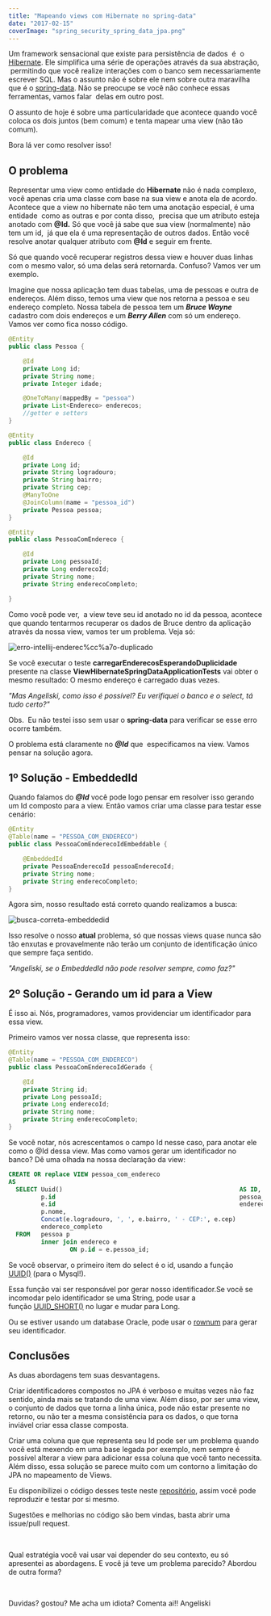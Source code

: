 ```yaml
---
title: "Mapeando views com Hibernate no spring-data"
date: "2017-02-15"
coverImage: "spring_security_spring_data_jpa.png"
---
```


Um framework sensacional que existe para persistência de dados  é  o [Hibernate](http://hibernate.org/). Ele simplifica uma série de operações através da sua abstração,  permitindo que você realize interações com o banco sem necessariamente escrever SQL. Mas o assunto não é sobre ele nem sobre outra maravilha que é o [spring-data](http://projects.spring.io/spring-data/). Não se preocupe se você não conhece essas ferramentas, vamos falar  delas em outro post.

O assunto de hoje é sobre uma particularidade que acontece quando você coloca os dois juntos (bem comum) e tenta mapear uma view (não tão comum).

Bora lá ver como resolver isso!

## O problema

Representar uma view como entidade do **Hibernate** não é nada complexo, você apenas cria uma classe com base na sua view e anota ela de acordo. Acontece que a view no hibernate não tem uma anotação especial, é uma entidade  como as outras e por conta disso,  precisa que um atributo esteja anotado com **@Id.** Só que você já sabe que sua view (normalmente) não tem um id,  já que ela é uma representação de outros dados. Então você resolve anotar qualquer atributo com **@Id** e seguir em frente.

Só que quando você recuperar registros dessa view e houver duas linhas com o mesmo valor, só uma delas será retornarda. Confuso? Vamos ver um exemplo.

Imagine que nossa aplicação tem duas tabelas, uma de pessoas e outra de endereços. Além disso, temos uma view que nos retorna a pessoa e seu endereço completo. Nossa tabela de pessoa tem um _**Bruce Wayne**_ cadastro com dois endereços e um _**Berry Allen**_ com só um endereço. Vamos ver como fica nosso código.

```java
@Entity
public class Pessoa {

    @Id
    private Long id;
    private String nome;
    private Integer idade;

    @OneToMany(mappedBy = "pessoa")
    private List<Endereco> enderecos;
    //getter e setters
}

@Entity
public class Endereco {

    @Id
    private Long id;
    private String logradouro;
    private String bairro;
    private String cep;
    @ManyToOne
    @JoinColumn(name = "pessoa_id")
    private Pessoa pessoa;
}

@Entity
public class PessoaComEndereco {

    @Id
    private Long pessoaId;
    private Long enderecoId;
    private String nome;
    private String enderecoCompleto;

}
```

Como você pode ver,  a view teve seu id anotado no id da pessoa, acontece que quando tentarmos recuperar os dados de Bruce dentro da aplicação através da nossa view, vamos ter um problema. Veja só:

![erro-intellij-enderec%cc%a7o-duplicado](https://algoritmosdescomplicados.files.wordpress.com/2017/02/erro-intellij-endereccca7o-duplicado.png)

Se você executar o teste **carregarEnderecosEsperandoDuplicidade** presente na classe **ViewHibernateSpringDataApplicationTests** vai obter o mesmo resultado: O mesmo endereço é carregado duas vezes.

_"Mas Angeliski, como isso é possível? Eu verifiquei o banco e o select, tá tudo certo?"_

Obs.  Eu não testei isso sem usar o **spring-data** para verificar se esse erro ocorre também.

O problema está claramente no _**@Id**_ que  especificamos na view. Vamos pensar na solução agora.

## 1º Solução - EmbeddedId

Quando falamos do _**@Id**_ você pode logo pensar em resolver isso gerando um Id composto para a view. Então vamos criar uma classe para testar esse cenário: 

```java
@Entity
@Table(name = "PESSOA_COM_ENDERECO")
public class PessoaComEnderecoIdEmbeddable {

    @EmbeddedId
    private PessoaEnderecoId pessoaEnderecoId;
    private String nome;
    private String enderecoCompleto;
}
```

Agora sim, nosso resultado está correto quando realizamos a busca:

![busca-correta-embeddedid](https://algoritmosdescomplicados.files.wordpress.com/2017/02/busca-correta-embeddedid.png)

Isso resolve o nosso **atual** problema, só que nossas views quase nunca são tão enxutas e provavelmente não terão um conjunto de identificação único que sempre faça sentido.

_"Angeliski, se o EmbeddedId não pode resolver sempre, como faz?"_

## 2º Solução - Gerando um id para a View

É isso ai. Nós, programadores, vamos providenciar um identificador para essa view.

Primeiro vamos ver nossa classe, que representa isso: 

```java
@Entity
@Table(name = "PESSOA_COM_ENDERECO")
public class PessoaComEnderecoIdGerado {

    @Id
    private String id;
    private Long pessoaId;
    private Long enderecoId;
    private String nome;
    private String enderecoCompleto;
}
```

Se você notar, nós acrescentamos o campo Id nesse caso, para anotar ele como o @Id dessa view. Mas como vamos gerar um identificador no banco? Dê uma olhada na nossa declaração da view: 
```sql
CREATE OR replace VIEW pessoa_com_endereco 
AS 
  SELECT Uuid()                                                 AS ID, 
         p.id                                                   pessoa_id, 
         e.id                                                   endereco_id, 
         p.nome, 
         Concat(e.logradouro, ', ', e.bairro, ' - CEP:', e.cep) 
         endereco_completo 
  FROM   pessoa p 
         inner join endereco e 
                 ON p.id = e.pessoa_id; 
```


Se você observar, o primeiro item do select é o id, usando a função [UUID()](https://dev.mysql.com/doc/refman/5.7/en/miscellaneous-functions.html#function_uuid) (para o Mysql!).

Essa função vai ser responsável por gerar nosso identificador.Se você se incomodar pelo identificador se uma String, pode usar a função [UUID\_SHORT()](https://dev.mysql.com/doc/refman/5.7/en/miscellaneous-functions.html#function_uuid-short) no lugar e mudar para Long.

Ou se estiver usando um database Oracle, pode usar o [rownum](https://www.techonthenet.com/oracle/functions/rownum.php) para gerar seu identificador.

## Conclusões

As duas abordagens tem suas desvantagens.

Criar identificadores compostos no JPA é verboso e muitas vezes não faz sentido, ainda mais se tratando de uma view. Além disso, por ser uma view, o conjunto de dados que torna a linha única, pode não estar presente no retorno, ou não ter a mesma consistência para os dados, o que torna inviável criar essa classe composta.

Criar uma coluna que que representa seu Id pode ser um problema quando você está mexendo em uma base legada por exemplo, nem sempre é possível alterar a view para adicionar essa coluna que você tanto necessita. Além disso, essa solução se parece muito com um contorno a limitação do JPA no mapeamento de Views.

Eu disponibilizei o código desses teste neste [repositório](https://github.com/angeliski/view-hibernate-spring-data), assim você pode reproduzir e testar por si mesmo.

Sugestões e melhorias no código são bem vindas, basta abrir uma issue/pull request.

 

Qual estratégia você vai usar vai depender do seu contexto, eu só apresentei as abordagens. E você já teve um problema parecido? Abordou de outra forma?

 

Duvidas? gostou? Me acha um idiota? Comenta ai!! Angeliski
